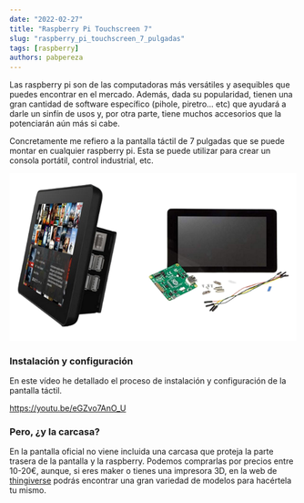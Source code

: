 ```yaml
---
date: "2022-02-27"
title: "Raspberry Pi Touchscreen 7"
slug: "raspberry_pi_touchscreen_7_pulgadas"
tags: [raspberry]
authors: pabpereza
---
```


Las raspberry pi son de las computadoras más versátiles y asequibles que puedes encontrar en el mercado. Además, dada su popularidad, tienen una gran cantidad de software específico (pihole, piretro... etc) que ayudará a darle un sinfín de usos y, por otra parte, tiene muchos accesorios que la potenciarán aún más si cabe.

Concretamente me refiero a la pantalla táctil de 7 pulgadas que se puede montar en cualquier raspberry pi. Esta se puede utilizar para crear un consola portátil, control industrial, etc.

![](raspberry_touchscreen_banner.png)

### Instalación y configuración
En este vídeo he detallado el proceso de instalación y configuración de la pantalla táctil.

https://youtu.be/eGZvo7AnO_U 


### Pero, ¿y la carcasa?
En la pantalla oficial no viene incluida una carcasa que proteja la parte trasera de la pantalla y la raspberry. Podemos comprarlas por precios entre 10-20€, aunque, si eres maker o tienes una impresora 3D, en la web de [thingiverse](https://www.thingiverse.com/search?q=raspberry+touchscreen+7&type=things&sort=relevant) podrás encontrar una gran variedad de modelos para hacértela tu mismo.

